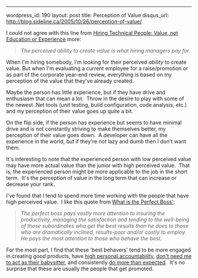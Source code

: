 --- 
wordpress_id: 190
layout: post
title: Perception of Value
disqus_url: http://blog.sideline.ca/2005/10/26/perception-of-value/

<p>I could not agree with this line from <a href="http://www.jrothman.com/weblog/2005/10/value-not-education-or-experience.html">Hiring Technical People: Value, not Education or Experience</a> more:<a href="http://www.jrothman.com/weblog/2005/10/value-not-education-or-experience.html"></a></p>
<blockquote>
<p><em>The perceived ability to create value is what hiring managers pay for.</em></p></blockquote>
<p>When I'm hiring somebody, I'm looking for their perceived <em>ability</em> to create value. But when I'm evaluating a current employee for a raise/promotion or as part of the corporate year-end review, everything is based on my perception of the value that they've already created.  </p>
<p>Maybe the person has little experience, but if they have drive and enthusiasm that can mean a lot.  Throw in the desire to play with some of the newest .Net tools (unit testing, build configuration, code analysis, etc.) and my perception of their value goes up quite a bit.</p>
<p>On the flip side, if the person has experience but seems to have minimal drive and is not constantly striving to make themselves better, my perception of their value goes down.  A developer can have all the experience in the world, but if they're not lazy and dumb then I don't want them.</p>
<p>It's interesting to note that the experienced person with low perceived value may have more actual value than the junior with high perceived value.  That is, the experienced person might be more applicable to the job in the short term.  It's the perception of value in the long term that can increase or decrease your rank.</p>
<p>I've found that I tend to spend more time working with the people that have high perceived value.  I like this quote from <a href="http://codingslave.blogspot.com/2005/10/q-what-is-perfect-boss.html">What is the Perfect Boss'</a>:</p>
<blockquote>
<p><!--StartFragment --><em>The perfect boss pays vastly more attention to insuring the productivity, managing the satisfaction and tending to the well-being of those subordinates who get the best results than he does to those who are dramatically inclined, results-poor and/or costly to employ. He pays the most attention to those who behave the best.</em> </p></blockquote>
<p>For the most part, I find that these 'best behavers' tend to be more engaged in creating good products, have <a href="http://www.managementblog.org/archives/2005/10/25/wilmas-management-lesson/">high personal accountability</a>, <a href="http://codingslave.blogspot.com/2005/10/q-what-is-perfect-boss.html">don't need me to act as their babysitter</a>, and consistently <a href="http://www.hrwhatnot.com/articles/max-pay-raise.php">do more than expected</a>.  It's no surprise that these are usually the people that get promoted.</p>
